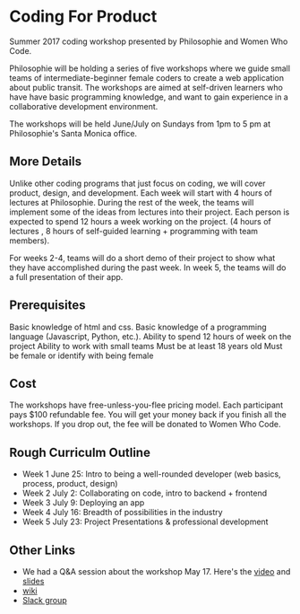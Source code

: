 # Coding For Product

Summer 2017 coding workshop presented by Philosophie and Women Who Code.

Philosophie will be holding a series of five workshops where we guide small teams
of intermediate-beginner female coders to create a web application about public
transit. The workshops are aimed at self-driven learners who have have basic
programming knowledge, and want to gain experience in a collaborative development
environment.

The workshops will be held June/July on Sundays from 1pm to 5 pm at Philosophie's
Santa Monica office.

## More Details

Unlike other coding programs that just focus on coding, we will cover product,
design, and development. Each week will start with 4 hours of lectures at
Philosophie. During the rest of the week, the teams will implement some of the
ideas from lectures into their project. Each person is expected to spend 12
hours a week working on the project. (4 hours of lectures , 8 hours of
self-guided learning + programming with team members).

For weeks 2-4, teams will do a short demo of their project to show what they
have accomplished during the past week. In week 5, the teams will do a full
presentation of their app.

## Prerequisites
Basic knowledge of html and css.
Basic knowledge of a programming language (Javascript, Python, etc.).
Ability to spend 12 hours of week on the project
Ability to work with small teams
Must be at least 18 years old
Must be female or identify with being female

## Cost
The workshops have free-unless-you-flee pricing model. Each participant pays
$100 refundable fee. You will get your money back if you finish all the
workshops. If you drop out, the fee will be donated to Women Who Code.

## Rough Curriculm Outline
* Week 1 June 25: Intro to being a well-rounded developer (web basics, process, product, design)
* Week 2 July 2: Collaborating on code, intro to backend + frontend
* Week 3 July 9: Deploying an app
* Week 4 July 16: Breadth of possibilities in the industry
* Week 5 July 23: Project Presentations & professional development


## Other Links
* We had a Q&A session about the workshop May 17. Here's the [video](https://vimeo.com/218082086)  and [slides](/workshop_qa.pdf)
* [wiki](https://github.com/wykhuh/coding_for_product/wiki)
* [Slack group](https://codingforproduct.slack.com)

